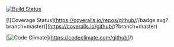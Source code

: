 [![Build Status](https://travis-ci.org/emn178/js-md5.svg?branch=master)](https://travis-ci.org/emn178/js-md5)

[![Coverage Status](https://coveralls.io/repos/github/<github username>/<repo name>/badge.svg?branch=master)](https://coveralls.io/github/<github username>/<repo name>?branch=master)

[![Code Climate](https://codeclimate.com/github/codeclimate/codeclimate/badges/gpa.svg)](https://codeclimate.com/github/<github username>/<repo name>)